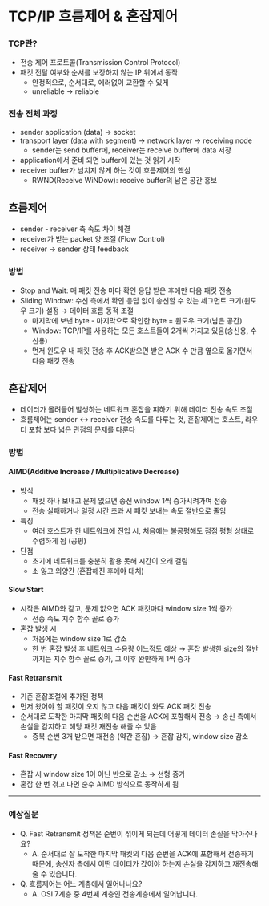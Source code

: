 # TCP/IP 흐름제어 & 혼잡제어

### 

### TCP란?

- 전송 제어 프로토콜(Transmission Control Protocol)
- 패킷 전달 여부와 순서를 보장하지 않는 IP 위에서 동작
  - 안정적으로, 순서대로, 에러없이 교환할 수 있게
  - unreliable → reliable

### 전송 전체 과정

- sender application (data) → socket
- transport layer (data with segment) → network layer → receiving node
  - sender는 send buffer에, receiver는 receive buffer에 data 저장
- application에서 준비 되면 buffer에 있는 것 읽기 시작
- receiver buffer가 넘치지 않게 하는 것이 흐름제어의 핵심
  - RWND(Receive WiNDow): receive buffer의 남은 공간 홍보

## 

## 흐름제어

- sender - receiver 측 속도 차이 해결
- receiver가 받는 packet 양 조절 (Flow Control)
- receiver → sender 상태 feedback

### 

### 방법

- Stop and Wait: 매 패킷 전송 마다 확인 응답 받은 후에만 다음 패킷 전송
- Sliding Window: 수신 측에서 확인 응답 없이 송신할 수 있는 세그먼트 크기(윈도우 크기) 설정 → 데이터 흐름 동적 조절
  - 마지막에 보낸 byte - 마지막으로 확인한 byte = 윈도우 크기(남은 공간)
  - Window: TCP/IP를 사용하는 모든 호스트들이 2개씩 가지고 있음(송신용, 수신용)
  - 먼저 윈도우 내 패킷 전송 후 ACK받으면 받은 ACK 수 만큼 옆으로 옮기면서 다음 패킷 전송

## 

## 혼잡제어

- 데이터가 몰려들어 발생하는 네트워크 혼잡을 피하기 위해 데이터 전송 속도 조절
- 흐름제어는 sender ↔ receiver 전송 속도를 다루는 것, 혼잡제어는 호스트, 라우터 포함 보다 넓은 관점의 문제를 다룬다

### 방법

#### AIMD(Additive Increase / Multiplicative Decrease)

- 방식
  - 패킷 하나 보내고 문제 없으면 송신 window 1씩 증가시켜가며 전송
  - 전송 실패하거나 일정 시간 초과 시 패킷 보내는 속도 절반으로 줄임
- 특징
  - 여러 호스트가 한 네트워크에 진입 시, 처음에는 불공평해도 점점 평형 상태로 수렴하게 됨 (공평)
- 단점
  - 초기에 네트워크를 충분히 활용 못해 시간이 오래 걸림
  - 소 잃고 외양간 (혼잡해진 후에야 대처)

#### Slow Start

- 시작은 AIMD와 같고, 문제 없으면 ACK 패킷마다 window size 1씩 증가
  - 전송 속도 지수 함수 꼴로 증가
- 혼잡 발생 시
  - 처음에는 window size 1로 감소
  - 한 번 혼잡 발생 후 네트워크 수용량 어느정도 예상 → 혼잡 발생한 size의 절반까지는 지수 함수 꼴로 증가, 그 이후 완만하게 1씩 증가

#### Fast Retransmit

- 기존 혼잡조절에 추가된 정책
- 먼저 왔어야 할 패킷이 오지 않고 다음 패킷이 와도 ACK 패킷 전송
- 순서대로 도착한 마지막 패킷의 다음 순번을 ACK에 포함해서 전송 → 송신 측에서 손실을 감지하고 해당 패킷 재전송 해줄 수 있음
  - 중복 순번 3개 받으면 재전송 (약간 혼잡) → 혼잡 감지, window size 감소

#### Fast Recovery

- 혼잡 시 window size 1이 아닌 반으로 감소 → 선형 증가
- 혼잡 한 번 겪고 나면 순수 AIMD 방식으로 동작하게 됨



---



### 예상질문

- Q. Fast Retransmit 정책은 순번이 섞이게 되는데 어떻게 데이터 손실을 막아주나요?
  - A. 순서대로 잘 도착한 마지막 패킷의 다음 순번을 ACK에 포함해서 전송하기 때문에, 송신자 측에서 어떤 데이터가 갔어야 하는지 손실을 감지하고 재전송해줄 수 있습니다.
- Q. 흐름제어는 어느 계층에서 일어나나요?
  - A. OSI 7계층 중 4번째 계층인 전송계층에서 일어납니다.

